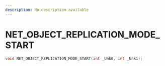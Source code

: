 ```yaml
---
description: No description available 
---
```


# NET_OBJECT_REPLICATION_MODE_START

```cpp
void NET_OBJECT_REPLICATION_MODE_START(int _Unk0, int _Unk1);
```
